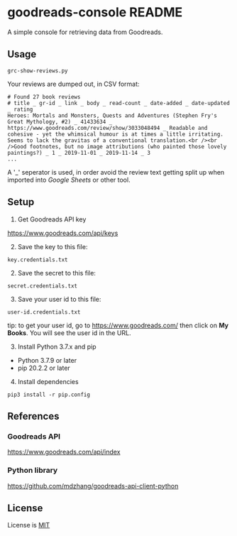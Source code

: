 # goodreads-console README

A simple console for retrieving data from Goodreads.

## Usage

```
grc-show-reviews.py
```

Your reviews are dumped out, in CSV format:

```
# Found 27 book reviews
# title _ gr-id _ link _ body _ read-count _ date-added _ date-updated _ rating
Heroes: Mortals and Monsters, Quests and Adventures (Stephen Fry's Great Mythology, #2) _ 41433634 _ https://www.goodreads.com/review/show/3033048494 _ Readable and cohesive - yet the whimsical humour is at times a little irritating. Seems to lack the gravitas of a conventional translation.<br /><br />Good footnotes, but no image attributions (who painted those lovely paintings?) _ 1 _ 2019-11-01 _ 2019-11-14 _ 3
...
```

A '\_' seperator is used, in order avoid the review text getting split up when imported into _Google Sheets_ or other tool.

## Setup

1. Get Goodreads API key

https://www.goodreads.com/api/keys

2. Save the key to this file:

```
key.credentials.txt
```

2. Save the secret to this file:

```
secret.credentials.txt
```

3. Save your user id to this file:

```
user-id.credentials.txt
```

tip: to get your user id, go to https://www.goodreads.com/ then click on **My Books**. You will see the user id in the URL.

3. Install Python 3.7.x and pip

- Python 3.7.9 or later
- pip 20.2.2 or later

4. Install dependencies

```
pip3 install -r pip.config
```

## References

### Goodreads API

https://www.goodreads.com/api/index

### Python library

https://github.com/mdzhang/goodreads-api-client-python

## License

License is [MIT](./LICENSE)
